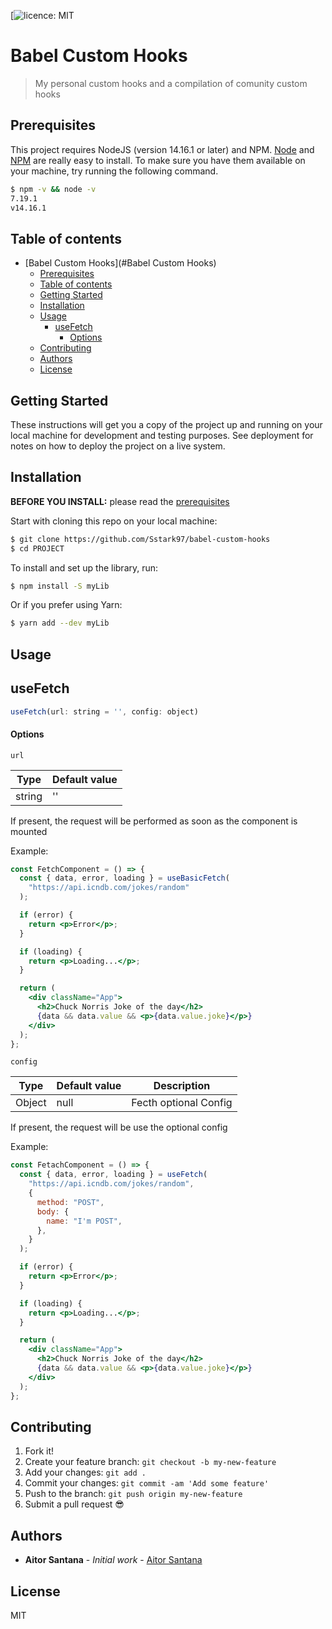 [![licence: MIT](https://badgen.net/badge/license/MIT/blue)

# Babel Custom Hooks

> My personal custom hooks and a compilation of comunity custom hooks

## Prerequisites

This project requires NodeJS (version 14.16.1 or later) and NPM.
[Node](http://nodejs.org/) and [NPM](https://npmjs.org/) are really easy to install.
To make sure you have them available on your machine,
try running the following command.

```sh
$ npm -v && node -v
7.19.1
v14.16.1
```

## Table of contents

- [Babel Custom Hooks](#Babel Custom Hooks)
  - [Prerequisites](#prerequisites)
  - [Table of contents](#table-of-contents)
  - [Getting Started](#getting-started)
  - [Installation](#installation)
  - [Usage](#usage)
    - [useFetch](#usefetch)
      - [Options](#options)
  - [Contributing](#contributing)
  - [Authors](#authors)
  - [License](#license)

## Getting Started

These instructions will get you a copy of the project up and running on your local machine for development and testing purposes. See deployment for notes on how to deploy the project on a live system.

## Installation

**BEFORE YOU INSTALL:** please read the [prerequisites](#prerequisites)

Start with cloning this repo on your local machine:

```sh
$ git clone https://github.com/Sstark97/babel-custom-hooks
$ cd PROJECT
```

To install and set up the library, run:

```sh
$ npm install -S myLib
```

Or if you prefer using Yarn:

```sh
$ yarn add --dev myLib
```

## Usage

## useFetch

```js
useFetch(url: string = '', config: object)
```

#### Options

`url`

| Type   | Default value |
| ------ | ------------- |
| string | ''            |

If present, the request will be performed as soon as the component is mounted

Example:

```jsx
const FetchComponent = () => {
  const { data, error, loading } = useBasicFetch(
    "https://api.icndb.com/jokes/random"
  );

  if (error) {
    return <p>Error</p>;
  }

  if (loading) {
    return <p>Loading...</p>;
  }

  return (
    <div className="App">
      <h2>Chuck Norris Joke of the day</h2>
      {data && data.value && <p>{data.value.joke}</p>}
    </div>
  );
};
```

`config`

| Type   | Default value | Description           |
| ------ | ------------- | --------------------- |
| Object | null          | Fecth optional Config |

If present, the request will be use the optional config

Example:

```jsx
const FetachComponent = () => {
  const { data, error, loading } = useFetch(
    "https://api.icndb.com/jokes/random",
    {
      method: "POST",
      body: {
        name: "I'm POST",
      },
    }
  );

  if (error) {
    return <p>Error</p>;
  }

  if (loading) {
    return <p>Loading...</p>;
  }

  return (
    <div className="App">
      <h2>Chuck Norris Joke of the day</h2>
      {data && data.value && <p>{data.value.joke}</p>}
    </div>
  );
};
```

## Contributing

1.  Fork it!
2.  Create your feature branch: `git checkout -b my-new-feature`
3.  Add your changes: `git add .`
4.  Commit your changes: `git commit -am 'Add some feature'`
5.  Push to the branch: `git push origin my-new-feature`
6.  Submit a pull request :sunglasses:

## Authors

- **Aitor Santana** - _Initial work_ - [Aitor Santana](https://github.com/Sstark97)

## License

MIT
